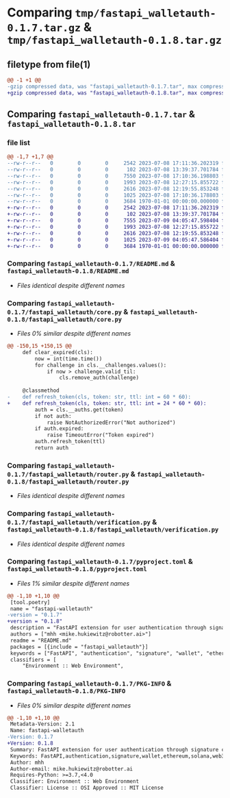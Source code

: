 # Comparing `tmp/fastapi_walletauth-0.1.7.tar.gz` & `tmp/fastapi_walletauth-0.1.8.tar.gz`

## filetype from file(1)

```diff
@@ -1 +1 @@
-gzip compressed data, was "fastapi_walletauth-0.1.7.tar", max compression
+gzip compressed data, was "fastapi_walletauth-0.1.8.tar", max compression
```

## Comparing `fastapi_walletauth-0.1.7.tar` & `fastapi_walletauth-0.1.8.tar`

### file list

```diff
@@ -1,7 +1,7 @@
--rw-r--r--   0        0        0     2542 2023-07-08 17:11:36.202319 fastapi_walletauth-0.1.7/README.md
--rw-r--r--   0        0        0      102 2023-07-08 13:39:37.701784 fastapi_walletauth-0.1.7/fastapi_walletauth/__init__.py
--rw-r--r--   0        0        0     7550 2023-07-08 17:10:36.198803 fastapi_walletauth-0.1.7/fastapi_walletauth/core.py
--rw-r--r--   0        0        0     1993 2023-07-08 12:27:15.855722 fastapi_walletauth-0.1.7/fastapi_walletauth/router.py
--rw-r--r--   0        0        0     2616 2023-07-08 12:19:55.853248 fastapi_walletauth-0.1.7/fastapi_walletauth/verification.py
--rw-r--r--   0        0        0     1025 2023-07-08 17:10:36.178803 fastapi_walletauth-0.1.7/pyproject.toml
--rw-r--r--   0        0        0     3684 1970-01-01 00:00:00.000000 fastapi_walletauth-0.1.7/PKG-INFO
+-rw-r--r--   0        0        0     2542 2023-07-08 17:11:36.202319 fastapi_walletauth-0.1.8/README.md
+-rw-r--r--   0        0        0      102 2023-07-08 13:39:37.701784 fastapi_walletauth-0.1.8/fastapi_walletauth/__init__.py
+-rw-r--r--   0        0        0     7555 2023-07-09 04:05:47.598404 fastapi_walletauth-0.1.8/fastapi_walletauth/core.py
+-rw-r--r--   0        0        0     1993 2023-07-08 12:27:15.855722 fastapi_walletauth-0.1.8/fastapi_walletauth/router.py
+-rw-r--r--   0        0        0     2616 2023-07-08 12:19:55.853248 fastapi_walletauth-0.1.8/fastapi_walletauth/verification.py
+-rw-r--r--   0        0        0     1025 2023-07-09 04:05:47.586404 fastapi_walletauth-0.1.8/pyproject.toml
+-rw-r--r--   0        0        0     3684 1970-01-01 00:00:00.000000 fastapi_walletauth-0.1.8/PKG-INFO
```

### Comparing `fastapi_walletauth-0.1.7/README.md` & `fastapi_walletauth-0.1.8/README.md`

 * *Files identical despite different names*

### Comparing `fastapi_walletauth-0.1.7/fastapi_walletauth/core.py` & `fastapi_walletauth-0.1.8/fastapi_walletauth/core.py`

 * *Files 0% similar despite different names*

```diff
@@ -150,15 +150,15 @@
     def clear_expired(cls):
         now = int(time.time())
         for challenge in cls.__challenges.values():
             if now > challenge.valid_til:
                 cls.remove_auth(challenge)
 
     @classmethod
-    def refresh_token(cls, token: str, ttl: int = 60 * 60):
+    def refresh_token(cls, token: str, ttl: int = 24 * 60 * 60):
         auth = cls.__auths.get(token)
         if not auth:
             raise NotAuthorizedError("Not authorized")
         if auth.expired:
             raise TimeoutError("Token expired")
         auth.refresh_token(ttl)
         return auth
```

### Comparing `fastapi_walletauth-0.1.7/fastapi_walletauth/router.py` & `fastapi_walletauth-0.1.8/fastapi_walletauth/router.py`

 * *Files identical despite different names*

### Comparing `fastapi_walletauth-0.1.7/fastapi_walletauth/verification.py` & `fastapi_walletauth-0.1.8/fastapi_walletauth/verification.py`

 * *Files identical despite different names*

### Comparing `fastapi_walletauth-0.1.7/pyproject.toml` & `fastapi_walletauth-0.1.8/pyproject.toml`

 * *Files 1% similar despite different names*

```diff
@@ -1,10 +1,10 @@
 [tool.poetry]
 name = "fastapi-walletauth"
-version = "0.1.7"
+version = "0.1.8"
 description = "FastAPI extension for user authentication through signature challenges"
 authors = ["mhh <mike.hukiewitz@robotter.ai>"]
 readme = "README.md"
 packages = [{include = "fastapi_walletauth"}]
 keywords = ["FastAPI", "authentication", "signature", "wallet", "ethereum", "solana", "web3"]
 classifiers = [
     "Environment :: Web Environment",
```

### Comparing `fastapi_walletauth-0.1.7/PKG-INFO` & `fastapi_walletauth-0.1.8/PKG-INFO`

 * *Files 0% similar despite different names*

```diff
@@ -1,10 +1,10 @@
 Metadata-Version: 2.1
 Name: fastapi-walletauth
-Version: 0.1.7
+Version: 0.1.8
 Summary: FastAPI extension for user authentication through signature challenges
 Keywords: FastAPI,authentication,signature,wallet,ethereum,solana,web3
 Author: mhh
 Author-email: mike.hukiewitz@robotter.ai
 Requires-Python: >=3.7,<4.0
 Classifier: Environment :: Web Environment
 Classifier: License :: OSI Approved :: MIT License
```

